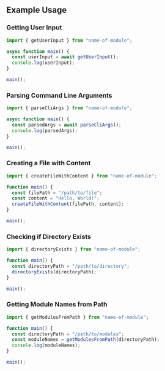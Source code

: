 ## Example Usage

### Getting User Input
```typescript
import { getUserInput } from "name-of-module";

async function main() {
  const userInput = await getUserInput();
  console.log(userInput);
}

main();
```

### Parsing Command Line Arguments
```typescript
import { parseCliArgs } from "name-of-module";

async function main() {
  const parsedArgs = await parseCliArgs();
  console.log(parsedArgs);
}

main();
```

### Creating a File with Content
```typescript
import { createFileWithContent } from "name-of-module";

function main() {
  const filePath = "/path/to/file";
  const content = "Hello, World!";
  createFileWithContent(filePath, content);
}

main();
```

### Checking if Directory Exists
```typescript
import { directoryExists } from "name-of-module";

function main() {
  const directoryPath = "/path/to/directory";
  directoryExists(directoryPath);
}

main();
```

### Getting Module Names from Path
```typescript
import { getModulesFromPath } from "name-of-module";

function main() {
  const directoryPath = "/path/to/modules";
  const moduleNames = getModulesFromPath(directoryPath);
  console.log(moduleNames);
}

main();
```